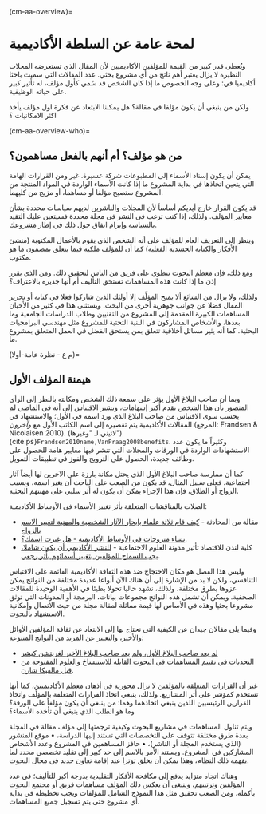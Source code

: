 (cm-aa-overview)=
# لمحة عامة عن السلطة الأكاديمية

ويُعطى قدر كبير من القيمة للمؤلفين الأكاديميين لأن المقال الذي تستعرضه المجلات النظيرة لا يزال يعتبر أهم ناتج من أي مشروع بحثي. عدد المقالات التي سميت باحثا أكاديميا في: وعلى وجه الخصوص ما إذا كان الشخص قد سُمي كأول مؤلف، له تأثير كبير على حياته الوظيفية.

ولكن من ينبغي أن يكون مؤلفا في مقالة؟ هل يمكننا الابتعاد عن فكرة اول مؤلف يأخذ اكثر الامكانيات ؟

(cm-aa-overview-who)=
## من هو مؤلف؟ أم أنهم بالفعل مساهمون؟

يمكن أن يكون إسناد الأسماء إلى المطبوعات شركة عسيرة. غير ومن القرارات الهامة التي يتعين اتخاذها في بداية المشروع ما إذا كانت الأسماء الواردة في المواد المنتجة من المشروع ستصبح مؤلفا أو مساهما، أو مزيج من كليهما.

قد يكون القرار خارج أيديكم أساساً لأن المجلات والناشرين لديهم سياسات محددة بشأن معايير المؤلف. ولذلك، إذا كنت ترغب في النشر في مجلة محددة فسيتعين عليك التقيد بالسياسة وإبرام اتفاق حول ذلك في إطار مشروعك.

وينظر إلى التعريف العام للمؤلف على أنه الشخص الذي يقوم بالأعمال المكتوبة (منشئ الأفكار والكتابة الجسدية الفعلية) كما أن للمؤلف ملكية فيما يتعلق بمضمون ما هو مكتوب.

ومع ذلك، فإن معظم البحوث تنطوي على فريق من الناس لتحقيق ذلك. ومن الذي يقرر إذن ما إذا كانت هذه المساهمات تستحق التأليف أم أنها جديرة بالاعتراف؟

ولذلك، ولا يزال من الشائع ألا يمنح المؤلِّف إلا أولئك الذين شاركوا فعلا في كتابة أو تحرير المقال فضلا عن جوانب جوهرية أخرى من البحث. ويستثنى هذا في كثير من الأحيان المساهمات الكبيرة المقدمة إلى المشروع من التقنيين وطلاب الدراسات الجامعية وما بعدها، والأشخاص المشاركون في البنية التحتية للمشروع مثل مهندسي البرامجيات البحثية. كما أنه يثير مسائل أخلاقية تتعلق بمن يستحق الفضل في العمل المتعلق بمشروع ما.

(م ع - نظرة عامة-أولا)=
## هيمنة المؤلف الأول

وبما أن صاحب البلاغ الأول يؤثر على سمعة ذلك الشخص ومكانته بالنظر إلى الرأي المتصور بأن هذا الشخص يقدم أكبر إسهامات، ويشير الاقتباس إلى أنه في الماضي لم يحسب سوى الاقتباس من صاحب البلاغ الذي ورد اسمه في الأول؛ والاستشهاد في المقالات الأكاديمية يتم تقصيره إلى اسم الكاتب الأول مع *وآخرون* (المرجع: Frandsen & Nicolaisen 2010). (لاتيني لـ "وغيرها") {cite:ps}`Frandsen2010name,VanPraag2008benefits`. وكثيراً ما يكون عدد الاستشهادات الواردة في الورقات والمجلات التي تنشر فيها معايير هامة للحصول على وظائف جديدة، الحصول على الترويج والفوز في تطبيقات التمويل.

كما أن ممارسة صاحب البلاغ الأول الذي يحتل مكانة بارزة على الآخرين لها أيضاً آثار اجتماعية. فعلى سبيل المثال، قد يكون من الصعب على الباحث أن يغير اسمه، وبسبب الزواج أو الطلاق، فإن هذا الإجراء يمكن أن يكون له أثر سلبي على مهنتهم البحثية.

الصلات بالمناقشات المتعلقة بأثر تغيير الأسماء في الأوساط الأكاديمية:
* مقالة من المحادثة - [كيف قام ثلاثة علماء بإبحار الآثار الشخصية والمهنية لتغيير الاسم بالزواج](https://theconversation.com/how-three-scientists-navigated-the-personal-and-career-implications-of-a-name-change-with-marriage-114918)
* [نساء متزوجات في الأوساط الأكاديمية - هل غيرت اسمك؟](https://www.reddit.com/r/AskAcademia/comments/2dfqho/married_women_in_academia_did_you_change_your/).
* كلية لندن للاقتصاد تأثير مدونة العلوم الاجتماعية - [للنشر الأكاديمي أن يكون شاملا، يجب السماح للمؤلفين بتغيير أسمائهم بأثر رجعي](https://blogs.lse.ac.uk/impactofsocialsciences/2020/09/30/for-academic-publishing-to-be-trans-inclusive-authors-must-be-allowed-to-retroactively-change-their-names/).

وليس هذا الفصل هو مكان الاحتجاج ضد هذه الثقافة الأكاديمية القائمة على الاقتباس التنافسي، ولكن لا بد من الإشارة إلى أن هناك الآن أنواعا عديدة مختلفة من النواتج يمكن عزوها بطرق مختلفة. ولذلك، نشهد حاليا تحولا بطيئا في الأهمية الوحيدة للمقالات الصحفية. ويمكن أن تشمل هذه النواتج مجموعات بيانات، البرمجة أو المدونات التي توثق مشروعا بحثيا وهذه في الأساس لها قيمة مماثلة لمقالة مجلة من حيث الاتصال وإمكانية الاستشهاد بالبحوث.

وفيما يلي مقالان جيدان عن الكيفية التي نحتاج بها إلى الابتعاد عن ثقافة المؤلفين الأوائل والأخير، والتعبير عن المزيد من النواتج المتنوعة:
* [لم يعد صاحب البلاغ الأول، ولم يعد صاحب البلاغ الأخير لغريتشن كيشر](https://www.nature.com/articles/d41586-018-06779-2)
* [التحديات في تقييم المساهمات في البحوث القابلة للاستنساخ والعلوم المفتوحة من قبل مالفيكا شارن](https://malvikasharan.github.io/blogs/dora-panel-open-science/).

غير أن القرارات المتعلقة بالمؤلفين لا تزال محورية في أذهان معظم الأكاديميين، كما أنها تستخدم كمؤشر على أثر المشاريع. ولذلك، ينبغي اتخاذ القرارات المتعلقة بالمؤلِّف واتخاذ القرارين الرئيسيين اللذين ينبغي اتخاذهما وهما: من ينبغي أن يكون مؤلفاً على الورقة؟ وما هو الطلب الذي ينبغي أن تأخذه الأسماء؟

ويتم تناول المساهمات في مشاريع البحوث وكيفية ترجمتها إلى مؤلف مقالة في المجلة بعدة طرق مختلفة تتوقف على التخصصات التي تستند إليها الدراسة، • موقع المنشور (الذي يستخدم المجلة أو الناشر)، • حافز المساهمين في المشروع وعدد الأشخاص المشاركين في المشروع. ويستند الأمر بالاسم إلى حد كبير إلى تقليد تخصصي محدد لما يفهمه ذلك النظام، وهذا يمكن أن يخلق توترا عند إقامة تعاون جديد في مجال البحوث.

وهناك اتجاه متزايد يدفع إلى مكافحة الأفكار التقليدية بدرجة أكبر للتأليف؛ في عدد المؤلفين وترتيبهم، وينبغي أن يعكس ذلك المؤلف مساهمات فريق أو مجتمع البحوث بأكمله. ومن الصعب تحقيق مثل هذا النموذج الشامل للمؤلفات ويجب تخطيطه في بداية أي مشروع حتى يتم تسجيل جميع المساهمات.
